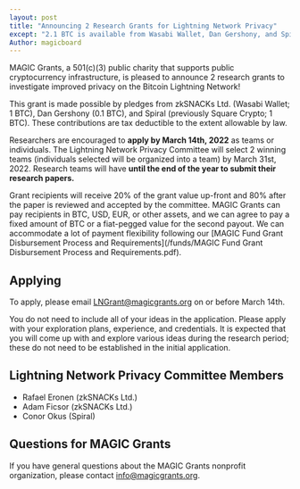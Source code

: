 ```yaml
---
layout: post
title: "Announcing 2 Research Grants for Lightning Network Privacy"
except: "2.1 BTC is available from Wasabi Wallet, Dan Gershony, and Spiral. Research applications are now open through March 14th."
Author: magicboard
---
```


MAGIC Grants, a 501(c)(3) public charity that supports public cryptocurrency infrastructure, is pleased to announce 2 research grants to investigate improved privacy on the Bitcoin Lightning Network!

This grant is made possible by pledges from zkSNACKs Ltd. (Wasabi Wallet; 1 BTC), Dan Gershony (0.1 BTC), and Spiral (previously Square Crypto; 1 BTC). These contributions are tax deductible to the extent allowable by law.

Researchers are encouraged to **apply by March 14th, 2022** as teams or individuals. The Lightning Network Privacy Committee will select 2 winning teams (individuals selected will be organized into a team) by March 31st, 2022. Research teams will have **until the end of the year to submit their research papers.**

Grant recipients will receive 20% of the grant value up-front and 80% after the paper is reviewed and accepted by the committee. MAGIC Grants can pay recipients in BTC, USD, EUR, or other assets, and we can agree to pay a fixed amount of BTC or a fiat-pegged value for the second payout. We can accommodate a lot of payment flexibility following our [MAGIC Fund Grant Disbursement Process and Requirements](/funds/MAGIC Fund Grant Disbursement Process and Requirements.pdf).

## Applying

To apply, please email [LNGrant@magicgrants.org](mailto:LNGrant@magicgrants.org) on or before March 14th.

You do not need to include all of your ideas in the application. Please apply with your exploration plans, experience, and credentials. It is expected that you will come up with and explore various ideas during the research period; these do not need to be established in the initial application.

## Lightning Network Privacy Committee Members

* Rafael Eronen (zkSNACKs Ltd.)
* Adam Ficsor (zkSNACKs Ltd.)
* Conor Okus (Spiral)

## Questions for MAGIC Grants

If you have general questions about the MAGIC Grants nonprofit organization, please contact [info@magicgrants.org](mailto:info@magicgrants.org).
